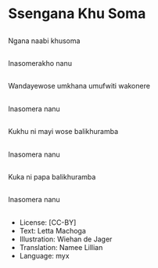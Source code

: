 # Ssengana Khu Soma

##
Ngana naabi khusoma

##
Inasomerakho nanu

##
Wandayewose umkhana umufwiti wakonere

##
Inasomera nanu

##
Kukhu ni mayi wose balikhuramba

##
Inasomera nanu

##
Kuka ni papa balikhuramba

##
Inasomera nanu

##
* License: [CC-BY]
* Text: Letta Machoga
* Illustration: Wiehan de Jager
* Translation: Namee Lillian
* Language: myx
